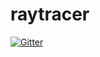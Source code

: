 # raytracer

[![Gitter](https://badges.gitter.im/anton-christensen/raytracer.svg)](https://gitter.im/anton-christensen/raytracer?utm_source=badge&utm_medium=badge&utm_campaign=pr-badge&utm_content=badge)